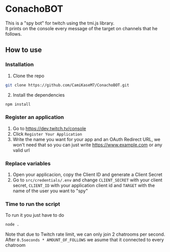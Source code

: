 # ConachoBOT

This is a "spy bot" for twitch using the tmi.js library. <br>
It prints on the console every message of the target on channels that he follows.

## How to use

### Installation

1. Clone the repo

```sh
git clone https://github.com/CamiKaseM7/ConachoBOT.git
```

2. Install the dependencies

```sh
npm install
```

### Register an application

1. Go to https://dev.twitch.tv/console
2. Click `Register Your Application`
3. Write the name you want for your app and an OAuth Redirect URL, we won't need that so you can just write https://www.example.com or any valid url

### Replace variables

1. Open your applicacion, copy the Client ID and generate a Client Secret
2. Go to `src/credentials/.env` and change `CLIENT_SECRET` with your client secret, `CLIENT_ID` with your application client id and `TARGET` with the name of the user you want to "spy"

### Time to run the script

To run it you just have to do

```sh
node .
```

Note that due to Twitch rate limit, we can only join 2 chatrooms per second. After `0.5seconds * AMOUNT_OF_FOLLOWS` we asume that it connected to every chatroom
